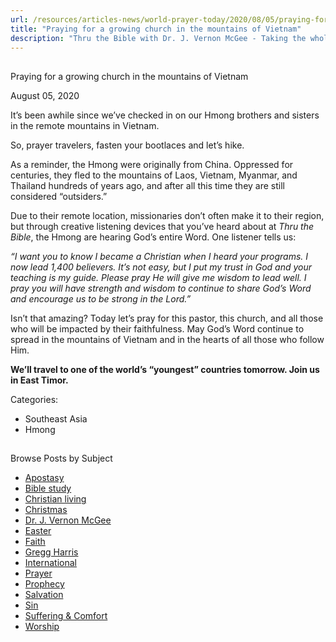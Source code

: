 ```yaml
---
url: /resources/articles-news/world-prayer-today/2020/08/05/praying-for-a-growing-church-in-the-mountains-of-vietnam
title: "Praying for a growing church in the mountains of Vietnam"
description: "Thru the Bible with Dr. J. Vernon McGee - Taking the whole Word to the whole world"
---
```







## 
 Praying for a growing church in the mountains of Vietnam


August 05, 2020
![]()




It’s been awhile since we’ve checked in on our Hmong brothers and sisters in the remote mountains in Vietnam. 

So, prayer travelers, fasten your bootlaces and let’s hike.

As a reminder, the Hmong were originally from China. Oppressed for centuries, they fled to the mountains of Laos, Vietnam, Myanmar, and Thailand hundreds of years ago, and after all this time they are still considered “outsiders.” 

Due to their remote location, missionaries don’t often make it to their region, but through creative listening devices that you’ve heard about at *Thru the Bible*, the Hmong are hearing God’s entire Word. One listener tells us:

*“I want you to know I became a Christian when I heard your programs. I now lead 1,400 believers. It’s not easy, but I put my trust in God and your teaching is my guide. Please pray He will give me wisdom to lead well. I pray you will have strength and wisdom to continue to share God’s Word and encourage us to be strong in the Lord.”*

Isn’t that amazing? Today let’s pray for this pastor, this church, and all those who will be impacted by their faithfulness. May God’s Word continue to spread in the mountains of Vietnam and in the hearts of all those who follow Him.

**We’ll travel to one of the world’s “youngest” countries tomorrow. Join us in East Timor.**



Categories: 


* Southeast Asia
* Hmong









## 
 Browse Posts by Subject


* [Apostasy](/resources/articles-news/-in-tags/tags/Apostasy)
* [Bible study](/resources/articles-news/-in-tags/tags/Bible-study)
* [Christian living](/resources/articles-news/-in-tags/tags/Christian-living)
* [Christmas](/resources/articles-news/-in-tags/tags/Christmas)
* [Dr. J. Vernon McGee](/resources/articles-news/-in-tags/tags/Dr-J-Vernon-McGee)
* [Easter](/resources/articles-news/-in-tags/tags/easter)
* [Faith](/resources/articles-news/-in-tags/tags/Faith)
* [Gregg Harris](/resources/articles-news/-in-tags/tags/Gregg-Harris)
* [International](/resources/articles-news/-in-tags/tags/International)
* [Prayer](/resources/articles-news/-in-tags/tags/prayer)
* [Prophecy](/resources/articles-news/-in-tags/tags/Prophecy)
* [Salvation](/resources/articles-news/-in-tags/tags/Salvation)
* [Sin](/resources/articles-news/-in-tags/tags/sin)
* [Suffering & Comfort](/resources/articles-news/-in-tags/tags/Suffering-Comfort)
* [Worship](/resources/articles-news/-in-tags/tags/worship)






